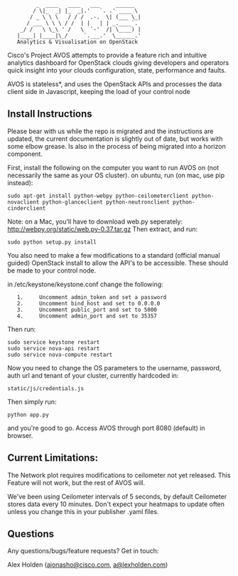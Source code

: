              _  ____   ____   ___     ______   
            / \|_  _| |_  _|.'   `. .' ____ \  
           / _ \ \ \   / / /  .-.  \| (___ \_| 
          / ___ \ \ \ / /  | |   | | _.____`.  
        _/ /   \ \_\ ' /   \  `-'  /| \____) | 
       |____| |____|\_/     `.___.'  \______.' 
       Analytics & Visualisation on OpenStack

Cisco's Project AVOS attempts to provide a feature rich and intuitive analytics dashboard for OpenStack clouds giving developers and operators quick insight into your clouds configuration, state, performance and faults. 

AVOS is stateless*,  and uses the OpenStack APIs and processes the data client side in Javascript, keeping the load of your control node

Install Instructions
-----------
Please bear with us while the repo is migrated and the instructions are updated, the current documentation is slightly out of date, but works with some elbow grease. Is also in the process of being migrated into a horizon component.

First, install the following on the computer you want to run AVOS on (not necessarily the same as your OS cluster). on ubuntu, run (on mac, use pip instead):

    sudo apt-get install python-webpy python-ceilometerclient python-novaclient python-glanceclient python-neutronclient python-cinderclient
    
Note: on a Mac, you'll have to download web.py seperately: http://webpy.org/static/web.py-0.37.tar.gz Then extract, and run:

    sudo python setup.py install

You also need to make a few modifications to a standard (official manual guided) OpenStack install to allow the API's to be accessible. These should be made to your control node.

in /etc/keystone/keystone.conf change the following:

       1.     Uncomment admin_token and set a password
       2.     Uncomment bind_host and set to 0.0.0.0
       3.     Uncomment public_port and set to 5000
       4.     Uncomment admin_port and set to 35357

Then run:

    sudo service keystone restart
    sudo service nova-api restart
    sudo service nova-compute restart
              
Now you need to change the OS parameters to the username, password, auth url and tenant of your cluster, currently hardcoded in:

    static/js/credentials.js 

Then simply run:

    python app.py

and you're good to go. Access AVOS through port 8080 (default) in browser.

Current Limitations: 
-----------

The Network plot requires modifications to ceilometer not yet released. This Feature will not work, but the rest of AVOS will.

We've been using Ceilometer intervals of 5 seconds, by default Ceilometer stores data every 10 minutes. Don't expect your heatmaps to update often unless you change this in your publisher .yaml files.

Questions
-----------

Any questions/bugs/feature requests? Get in touch:

Alex Holden (ajonasho@cisco.com, a@lexholden.com)



